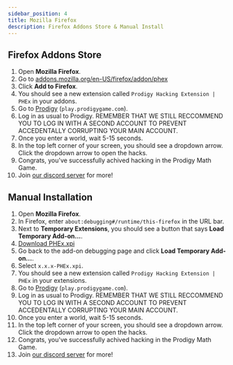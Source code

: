 ```yaml
---
sidebar_position: 4
title: Mozilla Firefox
description: Firefox Addons Store & Manual Install
---
```



## Firefox Addons Store

1. Open **Mozilla Firefox**.
2. Go to [addons.mozilla.org/en-US/firefox/addon/phex](https://addons.mozilla.org/en-US/firefox/addon/phex/)
3. Click **Add to Firefox**.
4. You should see a new extension called `Prodigy Hacking Extension | PHEx` in your addons.
5. Go to [Prodigy](https://play.prodigygame.com) (``play.prodigygame.com``).
6. Log in as usual to Prodigy. REMEMBER THAT WE STILL RECCOMMEND YOU TO LOG IN WITH A SECOND ACCOUNT TO PREVENT ACCEDENTALLY CORRUPTING YOUR MAIN ACCOUNT.
7. Once you enter a world, wait 5-15 seconds.
8. In the top left corner of your screen, you should see a dropdown arrow. Click the dropdown arrow to open the hacks.
9. Congrats, you've successfully achived hacking in the Prodigy Math Game.
10. Join [our discord server](https://dsc.gg/ProdigyPNP) for more!

<p/>


## Manual Installation

1. Open **Mozilla Firefox**.
2. In Firefox, enter ``about:debugging#/runtime/this-firefox`` in the URL bar.
4. Next to **Temporary Extensions**, you should see a button that says **Load Temporary Add-on...**.
5. [Download PHEx.xpi](https://github.com/ProdigyPNP/ProdigyMathGameHacking/releases/latest)
6. Go back to the add-on debugging page and click **Load Temporary Add-on...**.
7. Select `x.x.x-PHEx.xpi`.
8. You should see a new extension called `Prodigy Hacking Extension | PHEx` in your extensions.
9. Go to [Prodigy](https://play.prodigygame.com) (``play.prodigygame.com``).
10. Log in as usual to Prodigy. REMEMBER THAT WE STILL RECCOMMEND YOU TO LOG IN WITH A SECOND ACCOUNT TO PREVENT ACCEDENTALLY CORRUPTING YOUR MAIN ACCOUNT.
11. Once you enter a world, wait 5-15 seconds.
12. In the top left corner of your screen, you should see a dropdown arrow. Click the dropdown arrow to open the hacks.
13. Congrats, you've successfully achived hacking in the Prodigy Math Game.
14. Join [our discord server](https://dsc.gg/ProdigyPNP) for more!
